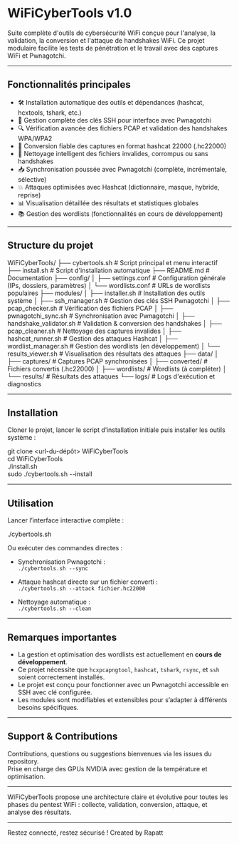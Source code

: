 # WiFiCyberTools v1.0

Suite complète d'outils de cybersécurité WiFi conçue pour l'analyse, la validation, la conversion et l'attaque de handshakes WiFi. Ce projet modulaire facilite les tests de pénétration et le travail avec des captures WiFi et Pwnagotchi.

---

## Fonctionnalités principales

- 🛠️ Installation automatique des outils et dépendances (hashcat, hcxtools, tshark, etc.)
- 🔑 Gestion complète des clés SSH pour interface avec Pwnagotchi
- 🔍 Vérification avancée des fichiers PCAP et validation des handshakes WPA/WPA2
- 🔄 Conversion fiable des captures en format hashcat 22000 (.hc22000)
- 🧹 Nettoyage intelligent des fichiers invalides, corrompus ou sans handshakes
- 📥 Synchronisation poussée avec Pwnagotchi (complète, incrémentale, sélective)
- 💥 Attaques optimisées avec Hashcat (dictionnaire, masque, hybride, reprise)
- 📊 Visualisation détaillée des résultats et statistiques globales
- 📚 Gestion des wordlists (fonctionnalités en cours de développement)

---

## Structure du projet

WiFiCyberTools/
├── cybertools.sh # Script principal et menu interactif
├── install.sh # Script d'installation automatique
├── README.md # Documentation
├── config/
│   ├── settings.conf # Configuration générale (IPs, dossiers, paramètres)
│   └── wordlists.conf # URLs de wordlists populaires
├── modules/
│   ├── installer.sh # Installation des outils système
│   ├── ssh_manager.sh # Gestion des clés SSH Pwnagotchi
│   ├── pcap_checker.sh # Vérification des fichiers PCAP
│   ├── pwnagotchi_sync.sh # Synchronisation avec Pwnagotchi
│   ├── handshake_validator.sh # Validation & conversion des handshakes
│   ├── pcap_cleaner.sh # Nettoyage des captures invalides
│   ├── hashcat_runner.sh # Gestion des attaques Hashcat
│   ├── wordlist_manager.sh # Gestion des wordlists (en développement)
│   └── results_viewer.sh # Visualisation des résultats des attaques
├── data/
│   ├── captures/ # Captures PCAP synchronisées
│   ├── converted/ # Fichiers convertis (.hc22000)
│   ├── wordlists/ # Wordlists (à compléter)
│   └── results/ # Résultats des attaques
└── logs/ # Logs d'exécution et diagnostics

---

## Installation

Cloner le projet, lancer le script d’installation initiale puis installer les outils système :

git clone <url-du-dépôt> WiFiCyberTools  
cd WiFiCyberTools  
./install.sh  
sudo ./cybertools.sh --install

---

## Utilisation

Lancer l’interface interactive complète :

./cybertools.sh

Ou exécuter des commandes directes :

- Synchronisation Pwnagotchi :  
  `./cybertools.sh --sync`
  
- Attaque hashcat directe sur un fichier converti :  
  `./cybertools.sh --attack fichier.hc22000`
  
- Nettoyage automatique :  
  `./cybertools.sh --clean`

---

## Remarques importantes

- La gestion et optimisation des wordlists est actuellement en **cours de développement**.  
- Ce projet nécessite que `hcxpcapngtool`, `hashcat`, `tshark`, `rsync`, et `ssh` soient correctement installés.
- Le projet est conçu pour fonctionner avec un Pwnagotchi accessible en SSH avec clé configurée.
- Les modules sont modifiables et extensibles pour s’adapter à différents besoins spécifiques.

---

## Support & Contributions

Contributions, questions ou suggestions bienvenues via les issues du repository.  
Prise en charge des GPUs NVIDIA avec gestion de la température et optimisation.

---

WiFiCyberTools propose une architecture claire et évolutive pour toutes les phases du pentest WiFi : collecte, validation, conversion, attaque, et analyse des résultats.

---

Restez connecté, restez sécurisé !
Created by Rapatt

